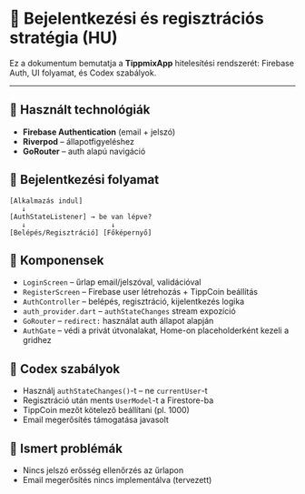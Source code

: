 # 🔐 Bejelentkezési és regisztrációs stratégia (HU)

Ez a dokumentum bemutatja a **TippmixApp** hitelesítési rendszerét: Firebase Auth, UI folyamat, és Codex szabályok.

---

## 🔧 Használt technológiák

- **Firebase Authentication** (email + jelszó)
- **Riverpod** – állapotfigyeléshez
- **GoRouter** – auth alapú navigáció

## 🧭 Bejelentkezési folyamat

```
[Alkalmazás indul]
   ↓
[AuthStateListener] → be van lépve?
   ↓                     ↓
[Belépés/Regisztráció] [Főképernyő]
```

## 🧪 Komponensek

- `LoginScreen` – űrlap email/jelszóval, validációval
- `RegisterScreen` – Firebase user létrehozás + TippCoin beállítás
- `AuthController` – belépés, regisztráció, kijelentkezés logika
- `auth_provider.dart` – `authStateChanges` stream expozíció
- `GoRouter` – `redirect:` használat auth állapot alapján
- `AuthGate` – védi a privát útvonalakat, Home-on placeholderként kezeli a gridhez

## 🎯 Codex szabályok

- Használj `authStateChanges()`-t – ne `currentUser`-t
- Regisztráció után ments `UserModel`-t a Firestore-ba
- TippCoin mezőt kötelező beállítani (pl. 1000)
- Email megerősítés támogatása javasolt

## 🚧 Ismert problémák

- Nincs jelszó erősség ellenőrzés az űrlapon
- Email megerősítés nincs implementálva (tervezett)
